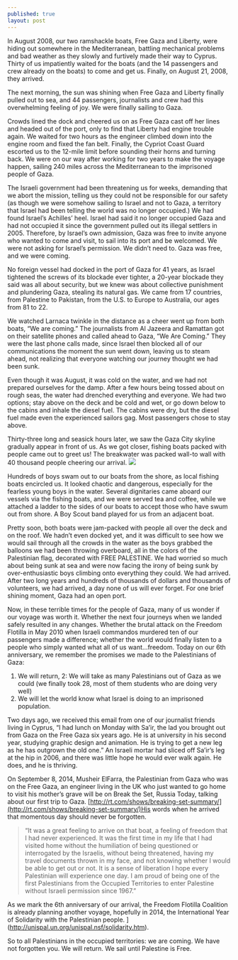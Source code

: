 ```yaml
---
published: true
layout: post
---
```


In August 2008, our two ramshackle boats, Free Gaza and Liberty, were hiding out somewhere in the Mediterranean, battling mechanical problems and bad weather as they slowly and furtively made their way to Cyprus.  Thirty of us impatiently waited for the boats (and the 14 passengers and crew already on the boats) to come and get us. Finally, on August 21, 2008, they arrived.

The next morning, the sun was shining when Free Gaza and Liberty finally pulled out to sea, and 44 passengers, journalists and crew had this overwhelming feeling of joy. We were finally sailing to Gaza. 


Crowds lined the dock and cheered us on as Free Gaza cast off her lines and headed out of the port, only to find that Liberty had engine trouble again. We waited for two hours as the engineer climbed down into the engine room and fixed the fan belt. Finally, the Cypriot Coast Guard escorted us to the 12-mile limit before sounding their horns and turning back. We were on our way after working for two years to make the voyage happen, sailing 240 miles across the Mediterranean to the imprisoned people of Gaza.



The Israeli government had been threatening us for weeks, demanding that we abort the mission, telling us they could not be responsible for our safety (as though we were somehow sailing to Israel and not to Gaza, a territory that Israel had been telling the world was no longer occupied.) We had found Israel’s Achilles’ heel. Israel had said it no longer occupied Gaza and had not occupied it since the government pulled out its illegal settlers in 2005. Therefore, by Israel’s own admission, Gaza was free to invite anyone who wanted to come and visit, to sail into its port and be welcomed. We were not asking for Israel’s permission. We didn’t need to. Gaza was free, and we were coming. 
 
 
No foreign vessel had docked in the port of Gaza for 41 years, as Israel tightened the screws of its blockade ever tighter, a 20-year blockade they said was all about security, but we knew was about collective punishment and plundering Gaza, stealing its natural gas. We came from 17 countries, from Palestine to Pakistan, from the U.S. to Europe to Australia, our ages from 81 to 22.  


We watched Larnaca twinkle in the distance as a cheer went up from both boats, “We are coming.” The journalists from Al Jazeera and Ramattan got on their satellite phones and called ahead to Gaza, “We Are Coming.” They were the last phone calls made, since Israel then blocked all of our communications the moment the sun went down, leaving us to steam ahead, not realizing that everyone watching our journey thought we had been sunk.  


Even though it was August, it was cold on the water, and we had not prepared ourselves for the damp. After a few hours being tossed about on rough seas, the water had drenched everything and everyone. We had two options; stay above on the deck and be cold and wet, or go down below to the cabins and inhale the diesel fuel. The cabins were dry, but the diesel fuel made even the experienced sailors gag. Most passengers chose to stay above.  


Thirty-three long and seasick hours later, we saw the Gaza City skyline gradually appear in front of us. As we got closer, fishing boats packed with people came out to greet us! The breakwater was packed wall-to wall with 40 thousand people cheering our arrival. ![](/images/WelcomedbyEveryone.jpg)


Hundreds of boys swam out to our boats from the shore, as local fishing boats encircled us. It looked chaotic and dangerous, especially for the fearless young boys in the water. Several dignitaries came aboard our vessels via the fishing boats, and we were served tea and coffee, while we attached a ladder to the sides of our boats to accept those who have swum out from shore. A Boy Scout band played for us from an adjacent boat. 


Pretty soon, both boats were jam-packed with people all over the deck and on the roof. We hadn’t even docked yet, and it was difficult to see how we would sail through all the crowds in the water as the boys grabbed the balloons we had been throwing overboard, all in the colors of the Palestinian flag, decorated with FREE PALESTINE.  We had worried so much about being sunk at sea and were now facing the irony of being sunk by over-enthusiastic boys climbing onto everything they could.
We had arrived. After two long years and hundreds of thousands of dollars and thousands of volunteers, we had arrived, a day none of us will ever forget. 
For one brief shining moment, Gaza had an open port. 


Now, in these terrible times for the people of Gaza, many of us wonder if our voyage was worth it. Whether the next four journeys when we landed safely resulted in any changes. Whether the brutal attack on the Freedom Flotilla in May 2010 when Israeli commandos murdered ten of our passengers made a difference; whether the world would finally listen to a people who simply wanted what all of us want…freedom.
Today on our 6th anniversary, we remember the promises we made to the Palestinians of Gaza: 
1. We will return, 
2: We will take as many Palestinians out of Gaza as we could (we finally took 28, most of them students who are doing very well) 
3. We will let the world know what Israel is doing to an imprisoned population.  


 
Two days ago, we received this email from one of our journalist friends living in Cyprus,  “I had lunch on Monday with Sa’ir, the lad you brought out from Gaza on the Free Gaza six years ago. He is at university in his second year, studying graphic design and animation. He is trying to get a new leg as he has outgrown the old one.” 
An Israeli mortar had sliced off Sa’ir’s leg at the hip in 2006, and there was little hope he would ever walk again. He does, and he is thriving.


On September 8, 2014, Musheir ElFarra, the Palestinian from Gaza who was on the Free Gaza, an engineer living in the UK who just wanted to go home to visit his mother’s grave will be on Break the Set, Russia Today, talking about our first trip to Gaza. [http://rt.com/shows/breaking-set-summary/](http://rt.com/shows/breaking-set-summary/)His words when he arrived that momentous day should never be forgotten.


>“It was a great feeling to arrive on that boat, a feeling of freedom that I had never experienced. It was the first time in my life that I had visited home without the humiliation of being questioned or interrogated by the Israelis, without being threatened, having my travel documents thrown in my face, and not knowing whether I would be able to get out or not. It is a sense of liberation I hope every Palestinian will experience one day. I am proud of being one of the first Palestinians from the Occupied Territories to enter Palestine without Israeli permission since 1967.” 


As we mark the 6th anniversary of our arrival, the Freedom Flotilla Coalition is already planning another voyage, hopefully in 2014, the International Year of Solidarity with the Palestinian people. ](http://unispal.un.org/unispal.nsf/solidarity.htm). 



So to all Palestinians in the occupied territories: we are coming. We have not forgotten you. We will return. We sail until Palestine is Free.